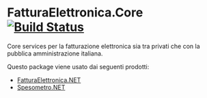 # FatturaElettronica.Core [![Build Status](https://dev.azure.com/FatturaElettronicaNET/FatturaElettronica.Core/_apis/build/status/FatturaElettronica.FatturaElettronica.Core?branchName=master)](https://dev.azure.com/FatturaElettronicaNET/FatturaElettronica.Core/_build/latest?definitionId=2&branchName=master)

Core services per la fatturazione elettronica sia tra privati che con la pubblica amministrazione italiana.

Questo package viene usato dai seguenti prodotti:

- [FatturaElettronica.NET][1]
- [Spesometro.NET][2]

[1]: https://fatturaelettronicaopensource.org
[2]: https://github.com/FatturaElettronica/Spesometro.NET
